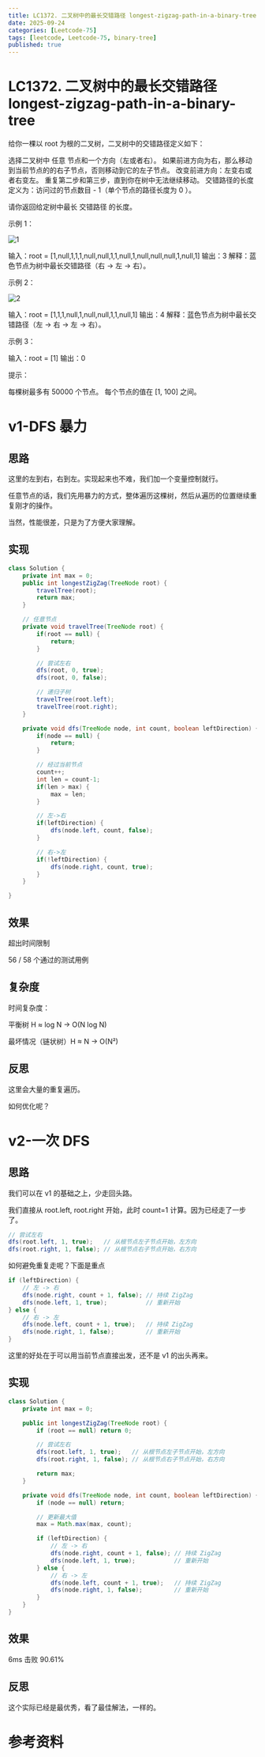 ```yaml
---
title: LC1372. 二叉树中的最长交错路径 longest-zigzag-path-in-a-binary-tree 
date: 2025-09-24 
categories: [Leetcode-75]
tags: [leetcode, Leetcode-75, binary-tree]
published: true
---
```


# LC1372. 二叉树中的最长交错路径 longest-zigzag-path-in-a-binary-tree 


给你一棵以 root 为根的二叉树，二叉树中的交错路径定义如下：

选择二叉树中 任意 节点和一个方向（左或者右）。
如果前进方向为右，那么移动到当前节点的的右子节点，否则移动到它的左子节点。
改变前进方向：左变右或者右变左。
重复第二步和第三步，直到你在树中无法继续移动。
交错路径的长度定义为：访问过的节点数目 - 1（单个节点的路径长度为 0 ）。

请你返回给定树中最长 交错路径 的长度。

示例 1：

![1](https://assets.leetcode-cn.com/aliyun-lc-upload/uploads/2020/03/07/sample_1_1702.png)

输入：root = [1,null,1,1,1,null,null,1,1,null,1,null,null,null,1,null,1]
输出：3
解释：蓝色节点为树中最长交错路径（右 -> 左 -> 右）。

示例 2：

![2](https://assets.leetcode-cn.com/aliyun-lc-upload/uploads/2020/03/07/sample_1_1702.png)

输入：root = [1,1,1,null,1,null,null,1,1,null,1]
输出：4
解释：蓝色节点为树中最长交错路径（左 -> 右 -> 左 -> 右）。

示例 3：

输入：root = [1]
输出：0
 

提示：

每棵树最多有 50000 个节点。
每个节点的值在 [1, 100] 之间。


# v1-DFS 暴力

## 思路

这里的左到右，右到左。实现起来也不难，我们加一个变量控制就行。

任意节点的话，我们先用暴力的方式，整体遍历这棵树，然后从遍历的位置继续重复刚才的操作。

当然，性能很差，只是为了方便大家理解。

## 实现

```java
class Solution {
    private int max = 0;
    public int longestZigZag(TreeNode root) {
        travelTree(root);
        return max;
    }

    // 任意节点
    private void travelTree(TreeNode root) {
        if(root == null) {
            return;
        }

        // 尝试左右
        dfs(root, 0, true);
        dfs(root, 0, false);

        // 递归子树
        travelTree(root.left);
        travelTree(root.right);
    }

    private void dfs(TreeNode node, int count, boolean leftDirection) {
        if(node == null) {
            return;
        }

        // 经过当前节点
        count++;
        int len = count-1;
        if(len > max) {
            max = len;
        }

        // 左->右
        if(leftDirection) {
            dfs(node.left, count, false);
        } 

        // 右->左
        if(!leftDirection) {
            dfs(node.right, count, true);
        } 
    }

}
```


## 效果

超出时间限制

56 / 58 个通过的测试用例

## 复杂度

时间复杂度：

平衡树 H ≈ log N → O(N log N)

最坏情况（链状树）H ≈ N → O(N²)

## 反思

这里会大量的重复遍历。

如何优化呢？

# v2-一次 DFS

## 思路

我们可以在 v1 的基础之上，少走回头路。

我们直接从 root.left, root.right 开始，此时 count=1 计算。因为已经走了一步了。

```java
// 尝试左右
dfs(root.left, 1, true);   // 从根节点左子节点开始，左方向
dfs(root.right, 1, false); // 从根节点右子节点开始，右方向
```

如何避免重复走呢？下面是重点

```java
if (leftDirection) {
    // 左 -> 右
    dfs(node.right, count + 1, false); // 持续 ZigZag
    dfs(node.left, 1, true);           // 重新开始
} else {
    // 右 -> 左
    dfs(node.left, count + 1, true);   // 持续 ZigZag
    dfs(node.right, 1, false);         // 重新开始
}
```

这里的好处在于可以用当前节点直接出发，还不是 v1 的出头再来。

## 实现

```java
class Solution {
    private int max = 0;

    public int longestZigZag(TreeNode root) {
        if (root == null) return 0;

        // 尝试左右
        dfs(root.left, 1, true);   // 从根节点左子节点开始，左方向
        dfs(root.right, 1, false); // 从根节点右子节点开始，右方向

        return max;
    }

    private void dfs(TreeNode node, int count, boolean leftDirection) {
        if (node == null) return;

        // 更新最大值
        max = Math.max(max, count);

        if (leftDirection) {
            // 左 -> 右
            dfs(node.right, count + 1, false); // 持续 ZigZag
            dfs(node.left, 1, true);           // 重新开始
        } else {
            // 右 -> 左
            dfs(node.left, count + 1, true);   // 持续 ZigZag
            dfs(node.right, 1, false);         // 重新开始
        }
    }
}
```

## 效果

6ms 击败 90.61%

## 反思

这个实际已经是最优秀，看了最佳解法，一样的。


# 参考资料